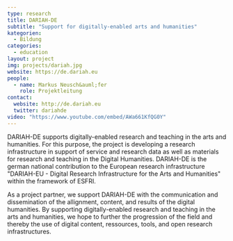 ```yaml
---
type: research
title: DARIAH-DE
subtitle: "Support for digitally-enabled arts and humanities"
kategorien:
  - Bildung
categories:
  - education
layout: project
img: projects/dariah.jpg
website: https://de.dariah.eu
people:
  - name: Markus Neusch&auml;fer
    role: Projektleitung
contact:
  website: http://de.dariah.eu
  twitter: dariahde
video: "https://www.youtube.com/embed/AWa661KfQG0Y"
---
```

DARIAH-DE supports digitally-enabled research and teaching in the arts and humanities.
For this purpose, the project is developing a research infrastructure in support of service and research data as well as materials for research and teaching in the Digital Humanities.
DARIAH-DE is the german national contribution to the European research infrastructure "DARIAH-EU - Digital Research Infrastructure for the Arts and Humanities" within the framework of ESFRI.

As a project partner, we support DARIAH-DE with the communication and dissemination of the allignment, content, and results of the digital humanities.
By supporting digitally-enabled research and teaching in the arts and humanities, we hope to further the progression of the field and thereby the use of digital content, ressources, tools, and open research infrastructures.

